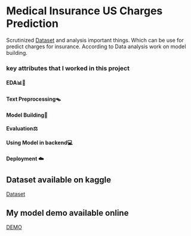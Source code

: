 # Medical Insurance US Charges Prediction

Scrutinized [Dataset](https://www.kaggle.com/datasets/mirichoi0218/insurance) and analysis important things. Which can be use for predict charges for insurance. According to Data analysis work on model building.

### key attributes that I worked in this project


#### EDA📊📝
#### Text Preprocessing🪤
#### Model Building📱
#### Evaluation⚖️
#### Using Model in backend💻
#### Deployment ☁️





## Dataset available on kaggle
[Dataset](https://www.kaggle.com/datasets/mirichoi0218/insurance)

## My model demo available online
[DEMO](https://vaibhav-rokde-portfolio.herokuapp.com/medical-insurance-us-model/)
